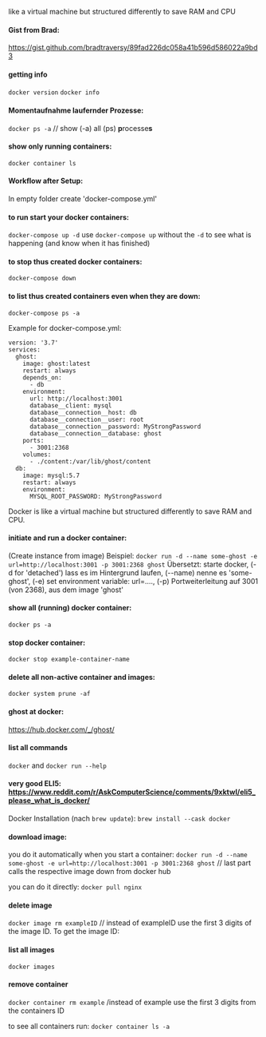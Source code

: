 like a virtual machine but structured differently to save RAM and CPU

#### Gist from Brad:
https://gist.github.com/bradtraversy/89fad226dc058a41b596d586022a9bd3

#### getting info
`docker version`
`docker info`

#### Momentaufnahme laufernder Prozesse:
`docker ps -a` // show (-a) all (ps) **p**rocesse**s**

#### show only running containers:
`docker container ls`

#### Workflow after Setup:

In empty folder create 'docker-compose.yml' 

#### to run start your docker containers:
`docker-compose up -d`
use `docker-compose up` without the `-d` to see what is happening (and know when it has finished)

#### to stop thus created docker containers:
`docker-compose down`

#### to list thus created containers even when they are down:
`docker-compose ps -a`


Example for docker-compose.yml:

```
version: '3.7'
services:
  ghost:
    image: ghost:latest
    restart: always
    depends_on:
      - db
    environment:
      url: http://localhost:3001
      database__client: mysql
      database__connection__host: db
      database__connection__user: root
      database__connection__password: MyStrongPassword
      database__connection__database: ghost
    ports:
      - 3001:2368
    volumes:
      - ./content:/var/lib/ghost/content
  db:
    image: mysql:5.7
    restart: always
    environment:
      MYSQL_ROOT_PASSWORD: MyStrongPassword
```





Docker is like a virtual machine but structured differently to save RAM and CPU.

#### initiate and run a docker container:
(Create instance from image)
Beispiel: `docker run -d --name some-ghost -e url=http://localhost:3001 -p 3001:2368 ghost`
Übersetzt: starte docker, (-d for 'detached') lass es im Hintergrund laufen, (--name) nenne es 'some-ghost', (-e) set environment variable: url=...., (-p) Portweiterleitung auf 3001 (von 2368), aus dem image 'ghost'


#### show all (running) docker container:
`docker ps -a`

#### stop docker container:
`docker stop example-container-name`

#### delete all non-active container and images:
`docker system prune -af`

#### ghost at docker:
https://hub.docker.com/_/ghost/

#### list all commands
`docker` 
and
`docker run --help` 


#### very good ELI5: https://www.reddit.com/r/AskComputerScience/comments/9xktwl/eli5_please_what_is_docker/

Docker Installation (nach `brew update`): `brew install --cask docker`

#### download image:
you do it automatically when you start a container:
`docker run -d --name some-ghost -e url=http://localhost:3001 -p 3001:2368 ghost` // last part calls the respective image down from docker hub

you can do it directly:
`docker pull nginx`

#### delete image
`docker image rm exampleID`  // instead of exampleID use the first 3 digits of the image ID. To get the image ID:

#### list all images
`docker images`

#### remove container

`docker container rm example` /instead of example use the first 3 digits from the containers ID

to see all containers run:
`docker container ls -a`


